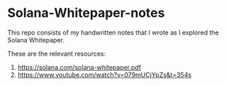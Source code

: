 # Solana-Whitepaper-notes

This repo consists of my handwritten notes that I wrote as I explored the Solana Whitepaper.

These are the relevant resources:
1. https://solana.com/solana-whitepaper.pdf
2. https://www.youtube.com/watch?v=079mUCjYpZs&t=354s

